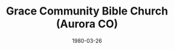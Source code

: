 ---
date: &id001 1980-03-26
end_date: null
location:
  address: null
  city: Aurora
  state: CO
minister:
- end: 1977-01-01
  name: Huibert Vandenbroek
  start: 1975-01-01
  type: Pastor
- end: 1985-12-08
  name: Sidney Van Camp
  start: 1978-01-01
  type: Pastor
ministers:
- Huibert Vandenbroek
- Sidney Van Camp
name: Grace Community Bible Church
names: null
origination_date: *id001
raw_data: 'AR

  Aurora


  Grace Community Bible Church (March 26, 1980-December 8, 1985)

  (dismissed to the Reformed Presbyterian Church of North America, December 8, 1985)

  Pastors: Huibert Vandenbroek, 1975-77

  Sidney Van Camp, 1978-85

  '
received_from: null
states:
- CO
status:
  active: false
  end_date: 1985-12-08
  reason: dismissal
  received_from: null
  withdrawal_to: Reformed Presbyterian Church of North America
title: Grace Community Bible Church (Aurora CO)
withdrawal_to:
- Reformed Presbyterian Church of North America
year_established:
- 1980

---